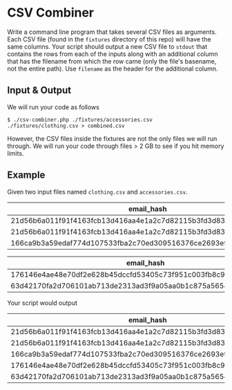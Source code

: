 # CSV Combiner

Write a command line program that takes several CSV files as arguments. Each CSV
file (found in the `fixtures` directory of this repo) will have the same
columns. Your script should output a new CSV file to `stdout` that contains the
rows from each of the inputs along with an additional column that has the
filename from which the row came (only the file's basename, not the entire path).
Use `filename` as the header for the additional column.

## Input & Output
We will run your code as follows
```
$ ./csv-combiner.php ./fixtures/accessories.csv ./fixtures/clothing.csv > combined.csv
```

However, the CSV files inside the fixtures are not the only files we will run
through. We will run your code through files > 2 GB to see if you hit memory limits.

## Example

Given two input files named `clothing.csv` and `accessories.csv`.

|email_hash|category|
|----------|--------|
|21d56b6a011f91f4163fcb13d416aa4e1a2c7d82115b3fd3d831241fd63|Shirts|
|21d56b6a011f91f4163fcb13d416aa4e1a2c7d82115b3fd3d831241fd63|Pants|
|166ca9b3a59edaf774d107533fba2c70ed309516376ce2693e92c777dd971c4b|Cardigans|

|email_hash|category|
|----------|--------|
|176146e4ae48e70df2e628b45dccfd53405c73f951c003fb8c9c09b3207e7aab|Wallets|
|63d42170fa2d706101ab713de2313ad3f9a05aa0b1c875a56545cfd69f7101fe|Purses|

Your script would output

|email_hash|category|filename|
|----------|--------|--------|
|21d56b6a011f91f4163fcb13d416aa4e1a2c7d82115b3fd3d831241fd63|Shirts|clothing.csv|
|21d56b6a011f91f4163fcb13d416aa4e1a2c7d82115b3fd3d831241fd63|Pants|clothing.csv|
|166ca9b3a59edaf774d107533fba2c70ed309516376ce2693e92c777dd971c4b|Cardigans|clothing.csv|
|176146e4ae48e70df2e628b45dccfd53405c73f951c003fb8c9c09b3207e7aab|Wallets|accessories.csv|
|63d42170fa2d706101ab713de2313ad3f9a05aa0b1c875a56545cfd69f7101fe|Purses|accessories.csv|
